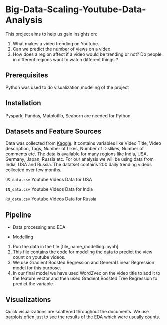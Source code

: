 # Big-Data-Scaling-Youtube-Data-Analysis

  This project aims to help us gain insights on:
  1. What makes a video trending on Youtube.
  2. Can we predict the number of views on a video
  3. How does a region affect if a video would be trending or not? Do people in different regions want to watch different things ?

## Prerequisites

  Python was used to do visualization,modeling of the project

## Installation

  Pyspark, Pandas, Matplotlib, Seaborn are needed for Python. 

## Datasets and Feature Sources

  Data was collected from [Kaggle](https://www.kaggle.com/jyotmakadiya/top-trending-videos-youtube-2021). It contains variables like Video Title, Video description, Tags, Number   of Likes, Number of Dislikes, Number of comments etc. The data is available for many regions like India, USA, Germany, Japan, Russia etc. For our analysis we will be using   data from India, USA and Russia. The datatset contains 200 daily trending videos collected over few months.

  `US_data.csv` Youtube Videos Data for USA

  `IN_data.csv` Youtube Videos Data for India 

  `RU_data.csv` Youtube Videos Data for Russia 


## Pipeline

* Data processing and EDA




* Modelling 

1. Run the data in the file [file_name_modelling.ipynb]
2. This file contains the code for modeling the data to predict the view count on youtube videos.
3. We use Gradient Boosted Regression and General Linear Regression model for this purpose.
4. In our final model we have used Word2Vec on the video title to add it to the feature vector and then used Gradient Bossted Tree Regression to predict the variable.
 

## Visualizations

Quick visualizations are scattered throughout the documents. We use barplots often just to see the results of the EDA which were usually counts.



